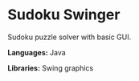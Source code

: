 # Sudoku Swinger
Sudoku puzzle solver with basic GUI.

**Languages:** Java

**Libraries:** Swing graphics
